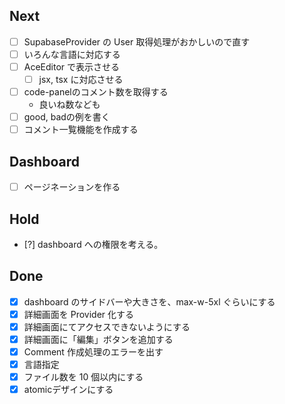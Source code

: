 ## Next

- [ ] SupabaseProvider の User 取得処理がおかしいので直す
- [ ] いろんな言語に対応する
- [ ] AceEditor で表示させる
  - [ ] jsx, tsx に対応させる

- [ ] code-panelのコメント数を取得する
  - 良いね数なども
- [ ] good, badの例を書く
- [ ] コメント一覧機能を作成する

## Dashboard

- [ ] ページネーションを作る

## Hold

- [?] dashboard への権限を考える。

## Done

- [x] dashboard のサイドバーや大きさを、max-w-5xl ぐらいにする
- [x] 詳細画面を Provider 化する
- [x] 詳細画面にてアクセスできないようにする
- [x] 詳細画面に「編集」ボタンを追加する
- [x] Comment 作成処理のエラーを出す
- [x] 言語指定
- [x] ファイル数を 10 個以内にする
- [x] atomicデザインにする